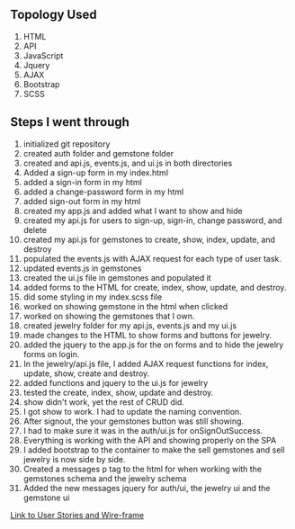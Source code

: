 
## Topology Used

1. HTML
2. API
3. JavaScript
4. Jquery
5. AJAX
6. Bootstrap
7. SCSS

## Steps I went through

1. initialized git repository
2. created auth folder and gemstone folder
3. created and api.js, events.js, and ui.js in both directories
4. Added a sign-up form in my index.html
5. added a sign-in form in my html
6. added a change-password form in my html
7. added sign-out form in my html
8. created my app.js and added what I want to show and hide
9. created my api.js for users to sign-up, sign-in, change password, and delete
10. created my api.js for gemstones to create, show, index, update, and destroy
11. populated the events.js with AJAX request for each type of user task.
12. updated events.js in gemstones
13. created the ui.js file in gemstones and populated it
14. added forms to the HTML for create, index, show, update, and destroy.
15. did some styling in my index.scss file
16. worked on showing gemstone in the html when clicked
17. worked on showing the gemstones that I own.
18. created jewelry folder for my api.js, events.js and my ui.js
19. made changes to the HTML to show forms and buttons for jewelry.
20. added the jquery to the app.js for the on forms and to hide the jewelry
forms on login.
21. In the jewelry/api.js file, I added AJAX request functions for index, update, show,
create and destroy.
22. added functions and jquery to the ui.js for jewelry
23. tested the create, index, show, update and destroy.
24. show didn't work, yet the rest of CRUD did.
25. I got show to work. I had to update the naming convention.
26. After signout, the your gemstones button was still showing.
27. I had to make sure it was in the auth/ui.js for onSignOutSuccess.
28. Everything is working with the API and showing properly on the SPA
29. I added bootstrap to the container to make the sell gemstones and sell
jewelry is now side by side.
30. Created a messages p tag to the html for when working with the gemstones schema
and the jewelry schema
31. Added the new messages jquery for auth/ui, the jewelry ui and the gemstone ui

[Link to User Stories and Wire-frame](https://miro.com/welcomeonboard/deoe66byXtWU7bUY1vhtX8YaROd8YbFqwx0e9Llgs6YmHYngXWNsRBQOV87IJTBh)
